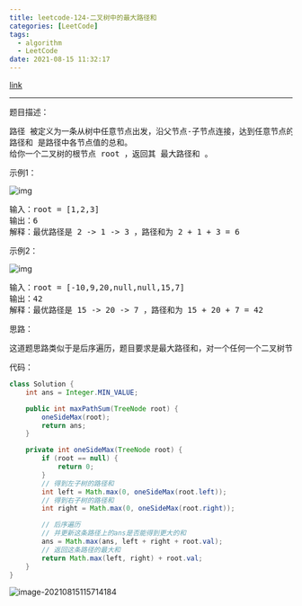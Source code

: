 ```yaml
---
title: leetcode-124-二叉树中的最大路径和
categories: [LeetCode]
tags:
  - algorithm
  - LeetCode
date: 2021-08-15 11:32:17
---
```


[link](https://leetcode-cn.com/problems/binary-tree-maximum-path-sum/)

<hr/>

题目描述：

<pre>
路径 被定义为一条从树中任意节点出发，沿父节点-子节点连接，达到任意节点的序列。同一个节点在一条路径序列中 至多出现一次 。该路径 至少包含一个 节点，且不一定经过根节点。
路径和 是路径中各节点值的总和。
给你一个二叉树的根节点 root ，返回其 最大路径和 。
</pre>




示例1：

![img](https://gitee.com/cao_ziqiang/img/raw/master/20210815113734.jpeg)



<pre>
输入：root = [1,2,3]
输出：6
解释：最优路径是 2 -> 1 -> 3 ，路径和为 2 + 1 + 3 = 6
</pre>

示例2：

![img](https://gitee.com/cao_ziqiang/img/raw/master/20210815113755.jpeg)

<pre>
输入：root = [-10,9,20,null,null,15,7]
输出：42
解释：最优路径是 15 -> 20 -> 7 ，路径和为 15 + 20 + 7 = 42
</pre>

思路：

<pre>
这道题思路类似于是后序遍历，题目要求是最大路径和，对一个任何一个二叉树节点，先计算出左子树和右子树的最大路径和，然后加上自己的值，就得出新的最大路径和。
</pre>

代码：

```java
class Solution {
    int ans = Integer.MIN_VALUE;

    public int maxPathSum(TreeNode root) {
        oneSideMax(root);
        return ans;
    }

    private int oneSideMax(TreeNode root) {
        if (root == null) {
            return 0;
        }
        // 得到左子树的路径和
        int left = Math.max(0, oneSideMax(root.left));
        // 得到右子树的路径和
        int right = Math.max(0, oneSideMax(root.right));

        // 后序遍历
        // 并更新这条路径上的ans是否能得到更大的和
        ans = Math.max(ans, left + right + root.val);
        // 返回这条路径的最大和
        return Math.max(left, right) + root.val;
    }
}
```

![image-20210815115714184](https://gitee.com/cao_ziqiang/img/raw/master/20210815115714.png)

